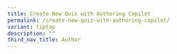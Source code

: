 ```yaml
---
title: Create New Quiz with Authoring Copilot
permalink: /create-new-quiz-with-authoring-copilot/
variant: tiptap
description: ""
third_nav_title: Author
---
```


